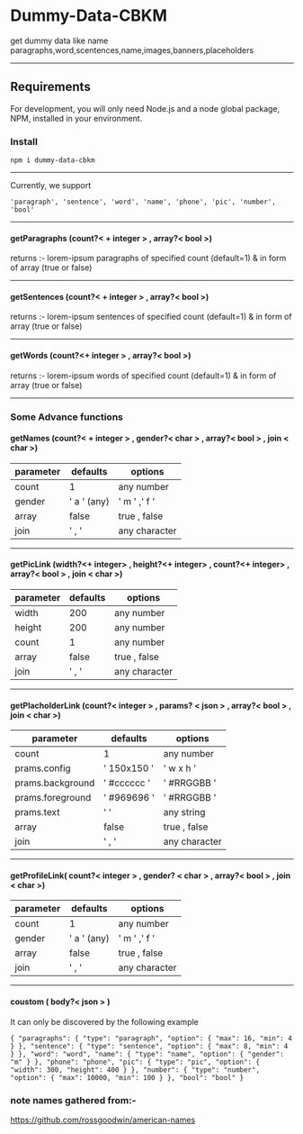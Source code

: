 # Dummy-Data-CBKM 

 get dummy data like name paragraphs,word,scentences,name,images,banners,placeholders  


---

  ##  Requirements  

For development, you will only need Node.js and a node global package, NPM, installed in your environment. 
  

 ### Install  


`npm i dummy-data-cbkm`  


---


  Currently, we support   


`'paragraph', 'sentence', 'word', 'name', 'phone', 'pic', 'number', 'bool'`  

---



####  getParagraphs (count?< +  integer > , array?< bool >) 

returns :- lorem-ipsum paragraphs of specified count (default=1) & in form of array (true or false)


---


#### getSentences (count?< + integer > , array?< bool >) 

returns :- lorem-ipsum sentences of specified count (default=1) & in form of array (true or false)

---



#### getWords (count?<+  integer > , array?< bool >) 

returns :- lorem-ipsum words of specified count (default=1) & in form of array (true or false)


---


### Some Advance functions

#### getNames (count?< + integer > , gender?< char > , array?< bool > , join < char >)

|parameter|defaults  |options|
|--|--| -- |
| count | 1 | any number|
|gender|' a ' (any)|' m ' ,' f '|
|array|false|true , false |
|join|' , '|any character |


---


#### getPicLink (width?<+  integer> , height?<+  integer> , count?<+  integer> , array?< bool > ,  join < char >)


|parameter|defaults  |options|
|--|--| -- |
| width | 200 | any number|
| height | 200 | any number|
| count | 1 | any number|
|array|false|true , false |
|join|' , '|any character |


---

#### getPlacholderLink (count?< integer > ,  params? < json >  , array?< bool > ,  join < char >)



|parameter|defaults  |options|
|--|--| -- |
| count | 1 | any number|
|prams.config|' 150x150 '| ' w x h '|
|prams.background|' #cccccc '| ' #RRGGBB '|
|prams.foreground|' #969696 '| ' #RRGGBB '|
|prams.text|' '| any string|
|array|false|true , false |
|join|' , '|any character |



---

#### getProfileLink( count?< integer > ,  gender? < char >  , array?< bool > ,  join < char >)




parameter|defaults  |options|
|--|--| -- |
| count | 1 | any number|
|gender|' a ' (any)|' m ' ,' f '|
|array|false|true , false |
|join|' , '|any character |


---


#### coustom ( body?< json > )

It can only be discovered by the following example 

  `{
    "paragraphs": {
      "type": "paragraph",
      "option": {
        "max": 16,
        "min": 4
      }
    },
    "sentence": {
      "type": "sentence",
      "option": {
        "max": 8,
        "min": 4
      }
    },
    "word": "word",
    "name": {
      "type": "name",
      "option": {
        "gender": "m"
      }
    },
    "phone": "phone",
    "pic": {
      "type": "pic",
      "option": {
        "width": 300,
        "height": 400
      }
    },
    "number": {
      "type": "number",
      "option": {
        "max": 10000,
        "min": 100
      }
    },
    "bool": "bool"
  }`












### note names gathered from:-


https://github.com/rossgoodwin/american-names




